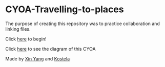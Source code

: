 # CYOA-Travelling-to-places

The purpose of creating this repository was to practice collaboration and linking files.

Click [here](wake-up.md) to begin!

Click [here](https://docs.google.com/drawings/d/1cHhn2tvdGGL09qfg4K25xRRhwWYnbjrnc0KDmRsYD_o/edit) to see the diagram of this CYOA

Made by [Xin Yang](https://github.com/xinyangl5722) and [Kostela](https://github.com/kostelal0688)
